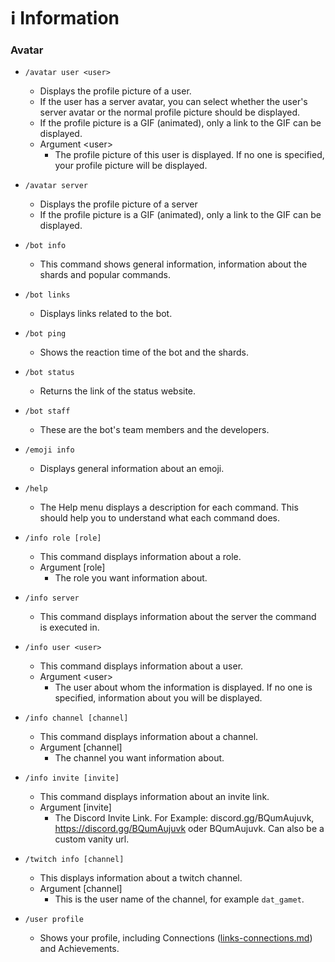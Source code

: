 # ℹ️ Information

### Avatar

*   `/avatar user <user>`

    * Displays the profile picture of a user.&#x20;
    * If the user has a server avatar, you can select whether the user's server avatar or the normal profile picture should be displayed.
    * If the profile picture is a GIF (animated), only a link to the GIF can be displayed.
    * Argument \<user>
      * The profile picture of this user is displayed. If no one is specified, your profile picture will be displayed.


* `/avatar server`
  * Displays the profile picture of a server
  * If the profile picture is a GIF (animated), only a link to the GIF can be displayed.



*   `/bot info`

    * This command shows general information, information about the shards and popular commands.


*   `/bot links`

    * Displays links related to the bot.


*   `/bot ping`

    * Shows the reaction time of the bot and the shards.


*   `/bot status`

    * Returns the link of the status website.


* `/bot staff`
  * These are the bot's team members and the developers.



* `/emoji info`
  * Displays general information about an emoji.



* `/help`
  * The Help menu displays a description for each command. This should help you to understand what each command does.



* `/info role [role]`
  * This command displays information about a role.
  * Argument \[role]
    * The role you want information about.
* `/info server`
  * This command displays information about the server the command is executed in.
* `/info user <user>`
  * This command displays information about a user.
  * Argument \<user>
    * The user about whom the information is displayed. If no one is specified, information about you will be displayed.
* `/info channel [channel]`
  * This command displays information about a channel.
  * Argument \[channel]
    * The channel you want information about.
* `/info invite [invite]`
  * This command displays information about an invite link.&#x20;
  * Argument \[invite]
    * The Discord Invite Link. For Example: discord.gg/BQumAujuvk, https://discord.gg/BQumAujuvk oder BQumAujuvk. Can also be a custom vanity url.



* `/twitch info [channel]`
  * This displays information about a twitch channel.
  * Argument \[channel]
    * This is the user name of the channel, for example `dat_gamet`.



* `/user profile`
  * Shows your profile, including Connections ([links-connections.md](links-connections.md "mention")) and Achievements.
